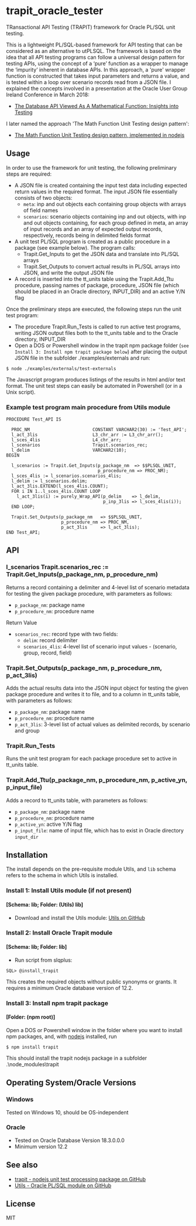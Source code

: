 # trapit_oracle_tester
TRansactional API Testing (TRAPIT) framework for Oracle PL/SQL unit testing.

This is a lightweight PL/SQL-based framework for API testing that can be considered as an alternative to utPLSQL. The framework is based on the idea that all API testing programs can follow a universal design pattern for testing APIs, using the concept of a ‘pure’ function as a wrapper to manage the ‘impurity’ inherent in database APIs. In this approach, a 'pure' wrapper function is constructed that takes input parameters and returns a value, and is tested within a loop over scenario records read from a JSON file. I explained the concepts involved in a presentation at the Oracle User Group Ireland Conference in March 2018:

- [The Database API Viewed As A Mathematical Function: Insights into Testing](https://www.slideshare.net/brendanfurey7/database-api-viewed-as-a-mathematical-function-insights-into-testing)

I later named the approach 'The Math Function Unit Testing design pattern':
- [The Math Function Unit Testing design pattern, implemented in nodejs](https://github.com/BrenPatF/trapit_nodejs_tester)

## Usage

In order to use the framework for unit testing, the following preliminary steps are required: 
* A JSON file is created containing the input test data including expected return values in the required format. The input JSON file essentially consists of two objects: 
  * `meta`: inp and out objects each containing group objects with arrays of field names
  * `scenarios`: scenario objects containing inp and out objects, with inp and out objects containing, for each group defined in meta, an array of input records and an array of expected output records, respectively, records being in delimited fields format
* A unit test PL/SQL program is created as a public procedure in a package (see example below). The program calls:
  * Trapit.Get_Inputs to get the JSON data and translate into PL/SQL arrays
  * Trapit.Set_Outputs to convert actual results in PL/SQL arrays into JSON, and write the output JSON file
* A record is inserted into the tt_units table using the Trapit.Add_Ttu procedure, passing names of package, procedure, JSON file (which should be placed in an Oracle directory, INPUT_DIR) and an active Y/N flag

Once the preliminary steps are executed, the following steps run the unit test program: 
* The procedure Trapit.Run_Tests is called to run active test programs, writing JSON output files both to the tt_units table and to the Oracle directory, INPUT_DIR
* Open a DOS or Powershell window in the trapit npm package folder (`see Install 3: Install npm trapit package below`) after placing the output JSON file in the subfolder ./examples/externals and run:
```
$ node ./examples/externals/test-externals
```
The Javascript program produces listings of the results in html and/or text format. The unit test steps can easily be automated in Powershell (or in a Unix script).

### Example test program main procedure from Utils module
```
PROCEDURE Test_API IS

  PROC_NM                        CONSTANT VARCHAR2(30) := 'Test_API';
  l_act_3lis                     L3_chr_arr := L3_chr_arr();
  l_sces_4lis                    L4_chr_arr;
  l_scenarios                    Trapit.scenarios_rec;
  l_delim                        VARCHAR2(10);
BEGIN

  l_scenarios := Trapit.Get_Inputs(p_package_nm  => $$PLSQL_UNIT,
                                   p_procedure_nm => PROC_NM);
  l_sces_4lis := l_scenarios.scenarios_4lis;
  l_delim := l_scenarios.delim;
  l_act_3lis.EXTEND(l_sces_4lis.COUNT);
  FOR i IN 1..l_sces_4lis.COUNT LOOP
    l_act_3lis(i) := purely_Wrap_API(p_delim    => l_delim,
                                     p_inp_3lis => l_sces_4lis(i));
  END LOOP;

  Trapit.Set_Outputs(p_package_nm   => $$PLSQL_UNIT,
                     p_procedure_nm => PROC_NM,
                     p_act_3lis     => l_act_3lis);
END Test_API;
```

## API
### l_scenarios Trapit.scenarios_rec := Trapit.Get_Inputs(p_package_nm, p_procedure_nm)
Returns a record containing a delimiter and 4-level list of scenario metadata for testing the given package procedure, with parameters as follows:

* `p_package_nm`: package name
* `p_procedure_nm`: procedure name

Return Value
* `scenarios_rec`: record type with two fields:
  * `delim`: record delimiter
  * `scenarios_4lis`: 4-level list of scenario input values - (scenario, group, record, field)

### Trapit.Set_Outputs(p_package_nm, p_procedure_nm, p_act_3lis)
Adds the actual results data into the JSON input object for testing the given package procedure and writes it to file, and to a column in tt_units table, with parameters as follows:

* `p_package_nm`: package name
* `p_procedure_nm`: procedure name
* `p_act_3lis`: 3-level list of actual values as delimited records, by scenario and group

### Trapit.Run_Tests
Runs the unit test program for each package procedure set to active in tt_units table.

### Trapit.Add_Ttu(p_package_nm, p_procedure_nm, p_active_yn, p_input_file)
Adds a record to tt_units table, with parameters as follows:

* `p_package_nm`: package name
* `p_procedure_nm`: procedure name
* `p_active_yn`: active Y/N flag
* `p_input_file`: name of input file, which has to exist in Oracle directory `input_dir`

## Installation
The install depends on the pre-requisite module Utils, and `lib` schema refers to the schema in which Utils is installed.

### Install 1: Install Utils module (if not present)
#### [Schema: lib; Folder: (Utils) lib]
- Download and install the Utils module:
[Utils on GitHub](https://github.com/BrenPatF/oracle_plsql_utils)

### Install 2: Install Oracle Trapit module
#### [Schema: lib; Folder: lib]
- Run script from slqplus:
```
SQL> @install_trapit
```
This creates the required objects without public synonyms or grants. It requires a minimum Oracle database version of 12.2.

### Install 3: Install npm trapit package
#### [Folder: (npm root)]
Open a DOS or Powershell window in the folder where you want to install npm packages, and, with [nodejs](https://nodejs.org/en/download/) installed, run
```
$ npm install trapit
```
This should install the trapit nodejs package in a subfolder .\node_modules\trapit

## Operating System/Oracle Versions
### Windows
Tested on Windows 10, should be OS-independent
### Oracle
- Tested on Oracle Database Version 18.3.0.0.0
- Minimum version 12.2

## See also
- [trapit - nodejs unit test processing package on GitHub](https://github.com/BrenPatF/trapit_nodejs_tester)
- [Utils - Oracle PL/SQL module on GitHub](https://github.com/BrenPatF/oracle_plsql_utils)
   
## License
MIT